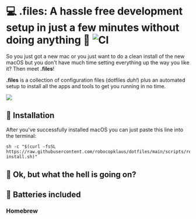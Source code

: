# :computer: .files: A hassle free development setup in just a few minutes without doing anything :rocket: ![CI](https://github.com/robocopklaus/dotfiles/workflows/CI/badge.svg)

So you just got a new mac or you just want to do a clean install of the new macOS but you don't have much time setting everything up the way you like it? Then meet **.files**!

**.files** is a collection of configuration files (dotfiles *duh!*) plus an automated setup to install all the apps and tools to get you running in no time.

![](https://raw.githubusercontent.com/robocopklaus/dotfiles/main/screenshot.png)

## :robot: Installation

After you've successfully installed macOS you can just paste this line into the terminal:

```
sh -c "$(curl -fsSL https://raw.githubusercontent.com/robocopklaus/dotfiles/main/scripts/remote-install.sh)"
```

## :monocle_face: Ok, but what the hell is going on?



## :battery: Batteries included



### Homebrew


<!-- ### Terminal tools

- [Antigen](https://github.com/zsh-users/antigen)
- [iTerm2 Material Design](https://github.com/MartinSeeler/iterm2-material-design)
- [Powerlevel10k](https://github.com/romkatv/powerlevel10k)

### Code editor

- [Visual Studio Code](https://code.visualstudio.com) -->
